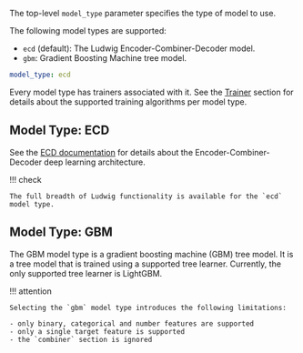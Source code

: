 The top-level `model_type` parameter specifies the type of model to use.

The following model types are supported:

- `ecd` (default): The Ludwig Encoder-Combiner-Decoder model.
- `gbm`: Gradient Boosting Machine tree model.

```yaml
model_type: ecd
```

Every model type has trainers associated with it. See the [Trainer](../trainer) section for details about the supported training algorithms per model type.

## Model Type: ECD

See the [ECD documentation](../../user_guide/how_ludwig_works/#ecd-architecture) for details about the Encoder-Combiner-Decoder deep learning architecture.

!!! check

    The full breadth of Ludwig functionality is available for the `ecd` model type.

## Model Type: GBM

The GBM model type is a gradient boosting machine (GBM) tree model. It is a tree model that is trained using a supported tree learner. Currently, the only supported tree learner is LightGBM.

!!! attention

    Selecting the `gbm` model type introduces the following limitations:

    - only binary, categorical and number features are supported
    - only a single target feature is supported
    - the `combiner` section is ignored
